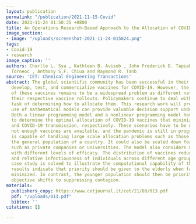 ```yaml
---
layout: publication
permalink: "/publication/2021-11-15-Covid"
date: 2021-11-24 01:50:35 +0800
title: An Operations Research-Based Approach to the Allocation of COVID-19 Vaccines
image_section:
- image: "/uploads/screenshot-2021-11-24-015824.png"
tags:
- Covid-19
- research
image_caption: ''
authors: Charlle L. Sya , Kathleen B. Avisob , John Frederick D. Tapiab , Ador R.
  Torneoc , Anthony S.F. Chiua and Raymond R. Tanb
source: 'CET: Chemical Engineering Transactions'
abstract: The global scientific community has been successful in their efforts to
  develop, test, and commercialize vaccines for COVID-19. However, the limited supply
  of these vaccines remains to be a widespread problem as different nations have started
  their respective vaccine rollouts. Policymakers continue to deal with the difficult
  task of determining how to allocate them. This research work will present how the
  use of mathematical models can provide valuable decision support under such conditions.
  Both a linear programming model and a nonlinear programming model have been developed
  to determine the optimal allocation of COVID-19 vaccines that minimize fatalities
  and COVID-19 transmission, respectively. These scenarios have to be dealt with when
  not enough vaccines are available, and the pandemic is still in progress. The model
  is capable of handling large scale allocation problems such as those intended for
  the general population of a country. It could also be scaled down for organizations
  such as private companies or universities. The model also considers multiple vaccines
  with different levels of efficacy. The distribution of vaccines reduces transmission
  and relative infectiousness of individuals across different age groups. A hypothetical
  case study is solved to illustrate the computational capability of the models. The
  results indicate that priority should be given to the elderly when fatalities are
  minimized. In contrast, the younger population should then be prioritized when the
  objective shifts to suppressing contagion.
materials:
  publishers_copy: https://www.cetjournal.it/cet/21/88/013.pdf
  pdf: "/uploads/013.pdf"
  bibtex: ''
citations: []

---
```

